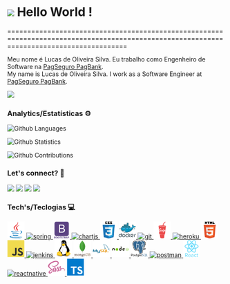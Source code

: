
<h1><img src="https://emojis.slackmojis.com/emojis/images/1531849430/4246/blob-sunglasses.gif?1531849430" width="30"/> Hello World ! </h1>
==========================================================================================================================================


Meu nome é Lucas de Oliveira Silva. Eu trabalho como Engenheiro de Software na [PagSeguro PagBank](https://www.linkedin.com/company/pagseguro-pagbank/mycompany/). <br>
My name is Lucas de Oliveira Silva. I work as a Software Engineer at [PagSeguro PagBank](https://www.linkedin.com/company/pagseguro-pagbank/mycompany/).

![](http://estruyf-github.azurewebsites.net/api/VisitorHit?user=LuLiveira&repo=LuLiveira&countColorcountColor)

### Analytics/Estatísticas ⚙️

![Github Languages](https://github-readme-stats.vercel.app/api/top-langs/?username=LuLiveira&theme=dracula&langs_count=3&locale=pt-br)

![Github Statistics](https://github-readme-stats.vercel.app/api/?username=LuLiveira&show_icons=true&theme=dracula&hide=contribs,prs&locale=pt-br)

![Github Contributions](https://github-readme-streak-stats.herokuapp.com/?user=LuLiveira)

### Let's connect? 🤝

<p align="left">

<a href="https://www.linkedin.com/in/lucas-oliveira1/"><img src="https://img.shields.io/badge/-LinkedIn-0077B5?style=flat&logo=Linkedin&logoColor=white"/></a> <a href="https://twitter.com/oIiveiralucas"><img src="https://img.shields.io/badge/-Twitter-%231DA1F2?style=flat&logo=twitter&logoColor=white"/></a> <a href="https://www.instagram.com/scream0lucke/"><img src="https://img.shields.io/badge/-Instagram-E4405F?style=flat&logo=instagram&logoColor=white"/></a> <a href="https://www.facebook.com/lucke.oliveira1/"><img src="https://img.shields.io/badge/-Facebook-1877F2?style=flat&logo=facebook&logoColor=white"/></a>

### Tech's/Teclogias 💻

<a href="https://www.java.com" target="_blank"> <img
        src="https://raw.githubusercontent.com/devicons/devicon/master/icons/java/java-original.svg" alt="java"
        width="40" height="40" /> </a> <a href="https://spring.io/" target="_blank"> <img
        src="https://www.vectorlogo.zone/logos/springio/springio-icon.svg" alt="spring" width="40" height="40" /> </a> <a href="https://getbootstrap.com" target="_blank"> <img
        src="https://raw.githubusercontent.com/devicons/devicon/master/icons/bootstrap/bootstrap-plain-wordmark.svg"
        alt="bootstrap" width="40" height="40" /> </a> <a href="https://www.chartjs.org" target="_blank"> <img
        src="https://www.chartjs.org/media/logo-title.svg" alt="chartjs" width="40" height="40" /> </a> <a
    href="https://www.w3schools.com/css/" target="_blank"> <img
        src="https://raw.githubusercontent.com/devicons/devicon/master/icons/css3/css3-original-wordmark.svg" alt="css3"
        width="40" height="40" /> </a> <a href="https://www.docker.com/" target="_blank"> <img
        src="https://raw.githubusercontent.com/devicons/devicon/master/icons/docker/docker-original-wordmark.svg"
        alt="docker" width="40" height="40" /> </a> <a href="https://git-scm.com/" target="_blank"> <img
        src="https://www.vectorlogo.zone/logos/git-scm/git-scm-icon.svg" alt="git" width="40" height="40" /> </a> <a
    href="https://gulpjs.com" target="_blank"> <img
        src="https://raw.githubusercontent.com/devicons/devicon/master/icons/gulp/gulp-plain.svg" alt="gulp" width="40"
        height="40" /> </a> <a href="https://heroku.com" target="_blank"> <img
        src="https://www.vectorlogo.zone/logos/heroku/heroku-icon.svg" alt="heroku" width="40" height="40" /> </a> <a
    href="https://www.w3.org/html/" target="_blank"> <img
        src="https://raw.githubusercontent.com/devicons/devicon/master/icons/html5/html5-original-wordmark.svg"
        alt="html5" width="40" height="40" /> </a> <a href="https://developer.mozilla.org/en-US/docs/Web/JavaScript"
    target="_blank"> <img
        src="https://raw.githubusercontent.com/devicons/devicon/master/icons/javascript/javascript-original.svg"
        alt="javascript" width="40" height="40" /> </a> <a href="https://www.jenkins.io" target="_blank"> <img
        src="https://www.vectorlogo.zone/logos/jenkins/jenkins-icon.svg" alt="jenkins" width="40" height="40" /> </a> <a
    href="https://www.linux.org/" target="_blank"> <img
        src="https://raw.githubusercontent.com/devicons/devicon/master/icons/linux/linux-original.svg" alt="linux"
        width="40" height="40" /> </a> <a href="https://www.mongodb.com/" target="_blank"> <img
        src="https://raw.githubusercontent.com/devicons/devicon/master/icons/mongodb/mongodb-original-wordmark.svg"
        alt="mongodb" width="40" height="40" /> </a> <a href="https://www.mysql.com/" target="_blank"> <img
        src="https://raw.githubusercontent.com/devicons/devicon/master/icons/mysql/mysql-original-wordmark.svg"
        alt="mysql" width="40" height="40" /> </a> <a href="https://nodejs.org" target="_blank"> <img
        src="https://raw.githubusercontent.com/devicons/devicon/master/icons/nodejs/nodejs-original-wordmark.svg"
        alt="nodejs" width="40" height="40" /> </a> <a href="https://www.postgresql.org" target="_blank"> <img
        src="https://raw.githubusercontent.com/devicons/devicon/master/icons/postgresql/postgresql-original-wordmark.svg"
        alt="postgresql" width="40" height="40" /> </a> <a href="https://postman.com" target="_blank"> <img
        src="https://www.vectorlogo.zone/logos/getpostman/getpostman-icon.svg" alt="postman" width="40" height="40" />
</a> <a href="https://reactjs.org/" target="_blank"> <img
        src="https://raw.githubusercontent.com/devicons/devicon/master/icons/react/react-original-wordmark.svg"
        alt="react" width="40" height="40" /> </a> <a href="https://reactnative.dev/" target="_blank"> <img
        src="https://reactnative.dev/img/header_logo.svg" alt="reactnative" width="40" height="40" /> </a> <a
    href="https://sass-lang.com" target="_blank"> <img
        src="https://raw.githubusercontent.com/devicons/devicon/master/icons/sass/sass-original.svg" alt="sass"
        width="40" height="40" /> </a> 
<a href="https://www.typescriptlang.org/" target="_blank"> <img
        src="https://raw.githubusercontent.com/devicons/devicon/master/icons/typescript/typescript-original.svg"
        alt="typescript" width="40" height="40" /> </a>

</p>

